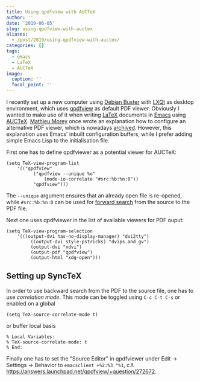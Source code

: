 ```yaml
---
title: Using qpdfview with AUCTeX
author: ''
date: '2019-06-05'
slug: using-qpdfview-with-auctex
aliases:
  - /post/2019/using-qpdfview-with-auctex/
categories: []
tags:
  - emacs
  - LaTeX
  - AUCTeX
image:
  caption: ''
  focal_point: ''
---
```


I recently set up a new computer using [Debian Buster](https://www.debian.org/releases/buster/) with [LXQt](https://lxqt.org/) as desktop environment, which uses [qpdfview](https://launchpad.net/qpdfview) as default PDF viewer. 
Obviously I wanted to make use of it when writing [LaTeX](https://www.latex-project.org/) documents in [Emacs](https://www.gnu.org/software/emacs/) using [AUCTeX](https://www.gnu.org/software/auctex/).
[Mathieu Morey](https://twitter.com/moreymat) once wrote an explanation how to configure an alternative PDF viewer, which is nowadays [archived](https://web.archive.org/web/20170528094903/http://mathieu.3maisons.org:80/wordpress/how-to-configure-emacs-and-auctex-to-work-with-a-pdf-viewer). 
However, this explanation uses Emacs' inbuilt configuration buffers, while I prefer adding simple Emacs Lisp to the initialisation file.

First one has to define qpdfviewer as a potential viewer for AUCTeX:

```
(setq TeX-view-program-list
    '(("qpdfview"
          ("qpdfview --unique %o"
              (mode-io-correlate "#src:%b:%n:0"))
          "qpdfview")))
```
The `--unique`  argument ensures that an already open file is re-opened, while `#src:%b:%n:0` can be used for [forward search](https://www.gnu.org/software/auctex/manual/auctex/I_002fO-Correlation.html) from the source to the PDF file.

Next one uses qpdfviewer in the list of available viewers for PDF ouput:

```
(setq TeX-view-program-selection
    '(((output-dvi has-no-display-manager) "dvi2tty")
         ((output-dvi style-pstricks) "dvips and gv")
         (output-dvi "xdvi")
         (output-pdf "qpdfview")
         (output-html "xdg-open")))
```

## Setting up SyncTeX

In order to use backward search from the PDF to the source file, one has to use *correlation mode*.
This mode can be toggled using `C-c C-t C-s` or enabled on a global

```
(setq TeX-source-correlate-mode t)
```

or buffer local basis

```
% Local Variables:
% TeX-source-correlate-mode: t
% End:
```

Finally one has to set the "Source Editor" in qpdfviewer under Edit -> Settings -> Behavior to `emacsclient +%2:%3 "%1`, c.f. https://answers.launchpad.net/qpdfview/+question/272672.

